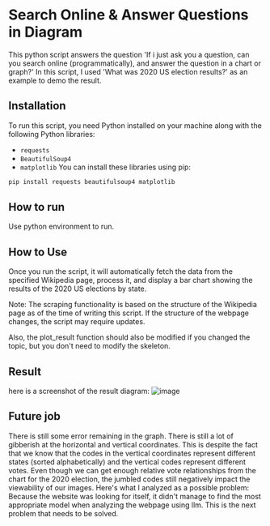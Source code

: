 # Search Online & Answer Questions in Diagram
This python script answers the question 'If i just ask you a question, can you search online (programmatically), and answer the question in a chart or graph?' In this script, I used 'What was 2020 US election results?' as an example to demo the result.

## Installation
To run this script, you need Python installed on your machine along with the following Python libraries:
- `requests`
- `BeautifulSoup4`
- `matplotlib`
You can install these libraries using pip:
```bash
pip install requests beautifulsoup4 matplotlib
```
## How to run
Use python environment to run.

## How to Use
Once you run the script, it will automatically fetch the data from the specified Wikipedia page, process it, and display a bar chart showing the results of the 2020 US elections by state.

Note: The scraping functionality is based on the structure of the Wikipedia page as of the time of writing this script. If the structure of the webpage changes, the script may require updates.

Also, the plot_result function should also be modified if you changed the topic, but you don't need to modify the skeleton.
## Result
here is a screenshot of the result diagram:
![image](https://github.com/Erixcai/HomeTakeTask/assets/116468493/10ca6ea3-d055-491a-9967-2dcaaf688a9f)

## Future job
There is still some error remaining in the graph. There is still a lot of gibberish at the horizontal and vertical coordinates. 
This is despite the fact that we know that the codes in the vertical coordinates represent different states (sorted alphabetically) 
and the vertical codes represent different votes. Even though we can get enough relative vote relationships from the chart for the 2020 election, 
the jumbled codes still negatively impact the viewability of our images. Here's what I analyzed as a possible problem: Because the website was looking 
for itself, it didn't manage to find the most appropriate model when analyzing the webpage using llm. This is the next problem that needs to be solved.
